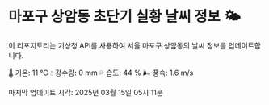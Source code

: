 
# 마포구 상암동 초단기 실황 날씨 정보 🌤️

이 리포지토리는 기상청 API를 사용하여 서울 마포구 상암동의 날씨 정보를 업데이트합니다. 

🌡️ 기온: 11 ℃
💧 강수량: 0 mm
💦 습도: 44 %
🌬️ 풍속: 1.6 m/s

마지막 업데이트 시각: 2025년 03월 15일 05시 11분    

